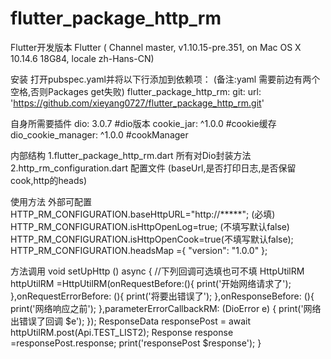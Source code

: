 # flutter_package_http_rm

Flutter开发版本
 Flutter ( Channel master, v1.10.15-pre.351, on Mac OS X 10.14.6 18G84, locale
 zh-Hans-CN)

安装
打开pubspec.yaml并将以下行添加到依赖项： (备注:yaml 需要前边有两个空格,否则Packages get失败)
 flutter_package_http_rm:
 git:
   url: 'https://github.com/xieyang0727/flutter_package_http_rm.git'

自身所需要插件
dio: 3.0.7  #dio版本
cookie_jar: ^1.0.0    #cookie缓存
dio_cookie_manager: ^1.0.0   #cookManager

内部结构
1.flutter_package_http_rm.dart   所有对Dio封装方法
2.http_rm_configuration.dart 配置文件 (baseUrl,是否打印日志,是否保留cook,http的heads)

使用方法
外部可配置
 HTTP_RM_CONFIGURATION.baseHttpURL="http://*****"; (必填)
 HTTP_RM_CONFIGURATION.isHttpOpenLog=true; (不填写默认false)
 HTTP_RM_CONFIGURATION.isHttpOpenCook=true(不填写默认false);
 HTTP_RM_CONFIGURATION.headsMap ={
      "version": "1.0.0"
    };

方法调用
void setUpHttp () async
{
//下列回调可选填也可不填
  HttpUtilRM httpUtilRM =HttpUtilRM(onRequestBefore:(){
    print('开始网络请求了');
  },onRequestErrorBefore: (){
    print('将要出错误了');
  },onResponseBefore: (){
    print('网络响应之前');
  },parameterErrorCallbackRM: (DioError e)
  {
    print('网络出错误了回调 $e');
  });
  ResponseData responsePost = await httpUtilRM.post(Api.TEST_LIST2);
  Response response =responsePost.response;
  print('responsePost $response');
}

